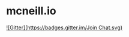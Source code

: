 mcneill.io
==========
[![Gitter](https://badges.gitter.im/Join Chat.svg)](https://gitter.im/jeffmcneill/mcneill.io?utm_source=badge&utm_medium=badge&utm_campaign=pr-badge&utm_content=badge)

